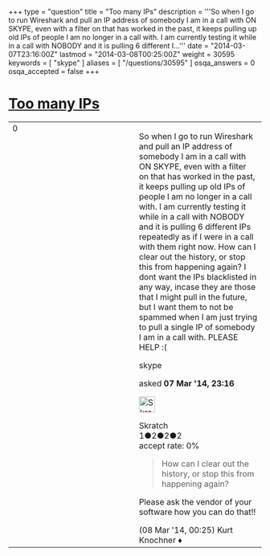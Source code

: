 +++
type = "question"
title = "Too many IPs"
description = '''So when I go to run Wireshark and pull an IP address of somebody I am in a call with ON SKYPE, even with a filter on that has worked in the past, it keeps pulling up old IPs of people I am no longer in a call with. I am currently testing it while in a call with NOBODY and it is pulling 6 different I...'''
date = "2014-03-07T23:16:00Z"
lastmod = "2014-03-08T00:25:00Z"
weight = 30595
keywords = [ "skype" ]
aliases = [ "/questions/30595" ]
osqa_answers = 0
osqa_accepted = false
+++

<div class="headNormal">

# [Too many IPs](/questions/30595/too-many-ips)

</div>

<div id="main-body">

<div id="askform">

<table id="question-table" style="width:100%;"><colgroup><col style="width: 50%" /><col style="width: 50%" /></colgroup><tbody><tr class="odd"><td style="width: 30px; vertical-align: top"><div class="vote-buttons"><span id="post-30595-upvote" class="ajax-command post-vote up" rel="nofollow" title="I like this post (click again to cancel)"> </span><div id="post-30595-score" class="post-score" title="current number of votes">0</div><span id="post-30595-downvote" class="ajax-command post-vote down" rel="nofollow" title="I dont like this post (click again to cancel)"> </span> <span id="favorite-mark" class="ajax-command favorite-mark" rel="nofollow" title="mark/unmark this question as favorite (click again to cancel)"> </span><div id="favorite-count" class="favorite-count"></div></div></td><td><div id="item-right"><div class="question-body"><p>So when I go to run Wireshark and pull an IP address of somebody I am in a call with ON SKYPE, even with a filter on that has worked in the past, it keeps pulling up old IPs of people I am no longer in a call with. I am currently testing it while in a call with NOBODY and it is pulling 6 different IPs repeatedly as if I were in a call with them right now. How can I clear out the history, or stop this from happening again? I dont want the IPs blacklisted in any way, incase they are those that I might pull in the future, but I want them to not be spammed when I am just trying to pull a single IP of somebody I am in a call with. PLEASE HELP :(</p></div><div id="question-tags" class="tags-container tags"><span class="post-tag tag-link-skype" rel="tag" title="see questions tagged &#39;skype&#39;">skype</span></div><div id="question-controls" class="post-controls"></div><div class="post-update-info-container"><div class="post-update-info post-update-info-user"><p>asked <strong>07 Mar '14, 23:16</strong></p><img src="https://secure.gravatar.com/avatar/c46fc5a8b4af6a9370ed868b12666758?s=32&amp;d=identicon&amp;r=g" class="gravatar" width="32" height="32" alt="Skratch&#39;s gravatar image" /><p><span>Skratch</span><br />
<span class="score" title="1 reputation points">1</span><span title="2 badges"><span class="badge1">●</span><span class="badgecount">2</span></span><span title="2 badges"><span class="silver">●</span><span class="badgecount">2</span></span><span title="2 badges"><span class="bronze">●</span><span class="badgecount">2</span></span><br />
<span class="accept_rate" title="Rate of the user&#39;s accepted answers">accept rate:</span> <span title="Skratch has no accepted answers">0%</span></p></div></div><div id="comments-container-30595" class="comments-container"><span id="30596"></span><div id="comment-30596" class="comment"><div id="post-30596-score" class="comment-score"></div><div class="comment-text"><blockquote><p>How can I clear out the history, or stop this from happening again?</p></blockquote><p>Please ask the vendor of your software how you can do that!!</p></div><div id="comment-30596-info" class="comment-info"><span class="comment-age">(08 Mar '14, 00:25)</span> <span class="comment-user userinfo">Kurt Knochner ♦</span></div></div></div><div id="comment-tools-30595" class="comment-tools"></div><div class="clear"></div><div id="comment-30595-form-container" class="comment-form-container"></div><div class="clear"></div></div></td></tr></tbody></table>

</div>

</div>

